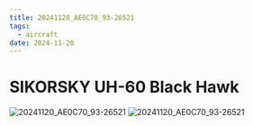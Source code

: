 ```yaml
---
title: 20241120_AE0C70_93-26521
tags:
  - aircraft
date: 2024-11-20
---
```


# SIKORSKY UH-60 Black Hawk

![20241120_AE0C70_93-26521](/aircraft/20241120_AE0C70_93-26521_0.jpg)
![20241120_AE0C70_93-26521](/aircraft/20241120_AE0C70_93-26521_1.jpg)